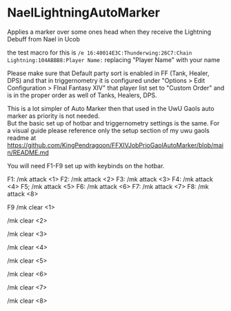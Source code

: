 # NaelLightningAutoMarker
Applies a marker over some ones head when they receive the Lightning Debuff from Nael in Ucob


the test macro for this is 
`/e 16:40014E3C:Thunderwing:26C7:Chain Lightning:104ABBB8:Player Name:`
 replacing "Player Name" with your name

Please make sure that Default party sort is enabled in FF (Tank, Healer, DPS) and that in triggernometry it is configured under
 "Options > Edit Configuration > FInal Fantasy XIV" that player list set to "Custom Order" and is in the proper order as well of Tanks, Healers, DPS. 

This is a lot simpler of Auto Marker then that used in the UwU Gaols auto marker as priority is not needed.  
But the basic set up of hotbar and triggernometry settings is the same.  For a visual guide please reference only the setup section
of my uwu gaols readme at https://github.com/KingPendragoon/FFXIVJobPrioGaolAutoMarker/blob/main/README.md

You will need F1-F9 set up with keybinds on the hotbar.

F1: /mk attack <1>
F2: /mk attack <2>
F3: /mk attack <3>
F4: /mk attack <4>
F5; /mk attack <5>
F6: /mk attack <6>
F7: /mk attack <7>
F8: /mk attack <8>

F9
/mk clear <1>

/mk clear <2>

/mk clear <3>

/mk clear <4>

/mk clear <5>

/mk clear <6>

/mk clear <7>

/mk clear <8>


